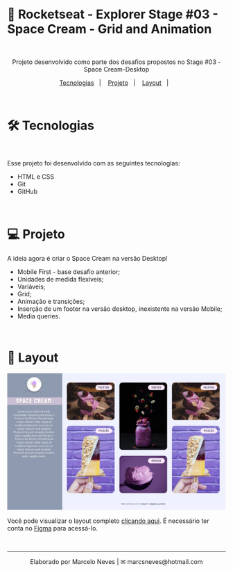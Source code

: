 
</br>
</br>

# 🚀 Rocketseat - Explorer Stage #03 - Space Cream - Grid and Animation

</br>


<p align="center">
Projeto desenvolvido como parte dos desafios propostos no Stage #03 - Space Cream-Desktop
</p>

<p align="center">
  <a href="#-tecnologias">Tecnologias</a>&nbsp;&nbsp;&nbsp;|&nbsp;&nbsp;&nbsp;
  <a href="#-projeto">Projeto</a>&nbsp;&nbsp;&nbsp;|&nbsp;&nbsp;&nbsp;
  <a href="#-layout">Layout</a>&nbsp;&nbsp;&nbsp;|&nbsp;&nbsp;&nbsp;
</p>

<br>

# 🛠 Tecnologias
</br>

Esse projeto foi desenvolvido com as seguintes tecnologias:

- HTML e CSS
- Git
- GitHub

</br>

# 💻 Projeto

A ideia agora é criar o Space Cream na versão Desktop!

* Mobile First - base desafio anterior;
* Unidades de medida flexíveis;
* Variáveis;
* Grid;
* Animação e transições;
* Inserção de um footer na versão desktop, inexistente na versão Mobile;
* Media queries.

</br>

# 🔖 Layout

![preview](./preview/preview.png)


Você pode visualizar o layout completo [clicando aqui](https://www.figma.com/file/Z8MWHA00GSsRDJjGjrtl8p/Stage-03---Mobile-First-(Copy)?node-id=0%3A1&t=LctupSSTWmPhFkSP-0). É necessário ter conta no [Figma](https://figma.com) para acessá-lo.

</br>

---
<p align="center">
  Elaborado por Marcelo Neves | ✉ marcsneves@hotmail.com
</p> 
